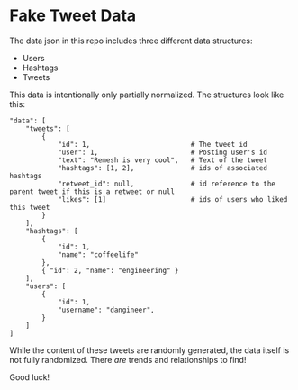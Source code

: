 # Fake Tweet Data

The data json in this repo includes three different data structures:

- Users
- Hashtags
- Tweets

This data is intentionally only partially normalized. The structures look like this:

```
"data": [
    "tweets": [
        {
            "id": 1,                         # The tweet id
            "user": 1,                       # Posting user's id
            "text": "Remesh is very cool",   # Text of the tweet
            "hashtags": [1, 2],              # ids of associated hashtags
            "retweet_id": null,              # id reference to the parent tweet if this is a retweet or null
            "likes": [1]                     # ids of users who liked this tweet
        }
    ],
    "hashtags": [
        {
            "id": 1,
            "name": "coffeelife"
        },
        { "id": 2, "name": "engineering" }
    ],
    "users": [
        {
            "id": 1,
            "username": "dangineer",
        }
    ]
]
```

While the content of these tweets are randomly generated, the data itself is not fully randomized. There _are_ trends and relationships to find!

Good luck!
